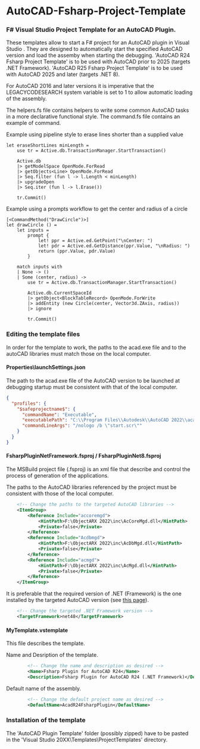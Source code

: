 # AutoCAD-Fsharp-Project-Template
### F# Visual Studio Project Template for an AutoCAD Plugin.
These templates allow to start a F# project for an AutoCAD plugin in Visual Studio . They are designed to automatically start the specified AutoCAD version and load the assemby when starting the debugging.
'AutoCAD R24 Fsharp Project Template' is to be used with AutoCAD prior to 2025 (targets .NET Framework).
'AutoCAD R25 Fsharp Project Template' is to be used with AutoCAD 2025 and later (targets .NET 8).

For AutoCAD 2016 and later versions it is imperative that the LEGACYCODESEARCH system variable is set to 1 to allow automatic loading of the assembly. 

The helpers.fs file contains helpers to write some common AutoCAD tasks in a more declarative functional style.
The command.fs file contains an example of command.

Example using pipeline style to erase lines shorter than a supplied value
```F#
let eraseShortLines minLength =
    use tr = Active.db.TransactionManager.StartTransaction()

    Active.db
    |> getModelSpace OpenMode.ForRead
    |> getObjects<Line> OpenMode.ForRead
    |> Seq.filter (fun l -> l.Length < minLength)
    |> upgradeOpen
    |> Seq.iter (fun l -> l.Erase())

    tr.Commit()
```

Example using a prompts workflow to get the center and radius of a circle
```F#
[<CommandMethod("DrawCircle")>]
let drawCircle () =
    let inputs =
        prompt {
            let! ppr = Active.ed.GetPoint("\nCenter: ")
            let! pdr = Active.ed.GetDistance(ppr.Value, "\nRadius: ")
            return (ppr.Value, pdr.Value)
        }

    match inputs with
    | None -> ()
    | Some (center, radius) ->
        use tr = Active.db.TransactionManager.StartTransaction()

        Active.db.CurrentSpaceId
        |> getObject<BlockTableRecord> OpenMode.ForWrite
        |> addEntity (new Circle(center, Vector3d.ZAxis, radius))
        |> ignore

        tr.Commit()
```

### Editing the template files
In order for the template to work, the paths to the acad.exe file and to the autoCAD libraries must match those on the local computer.

#### Properties\launchSettings.json
The path to the acad.exe file of the AutoCAD version to be launched at debugging startup must be consistent with that of the local computer.
```	json
{
  "profiles": {
    "$safeprojectname$": {
      "commandName": "Executable",
      "executablePath": "C:\\Program Files\\Autodesk\\AutoCAD 2022\\acad.exe",
      "commandLineArgs": "/nologo /b \"start.scr\""
    }
  }
}
```

#### FsharpPluginNetFramework.fsproj / FsharpPluginNet8.fsproj
The MSBuild project file (.fsproj) is an xml file that describe and control the process of generation of the applications.

The paths to the AutoCAD libraries referenced by the project must be consistent with those of the local computer.
```xml
	<!-- Change the paths to the targeted AutoCAD libraries -->
	<ItemGroup>
		<Reference Include="accoremgd">
			<HintPath>F:\ObjectARX 2022\inc\AcCoreMgd.dll</HintPath>
			<Private>false</Private>
		</Reference>
		<Reference Include="Acdbmgd">
			<HintPath>F:\ObjectARX 2022\inc\AcDbMgd.dll</HintPath>
			<Private>false</Private>
		</Reference>
		<Reference Include="acmgd">
			<HintPath>F:\ObjectARX 2022\inc\AcMgd.dll</HintPath>
			<Private>false</Private>
		</Reference>
	</ItemGroup>
```
It is preferable that the required version of .NET (Framework) is the one installed by the targeted AutoCAD version (see [this page](https://help.autodesk.com/view/OARX/2024/ENU/?guid=GUID-450FD531-B6F6-4BAE-9A8C-8230AAC48CB4)).
```xml
    <!-- Change the targeted .NET Framework version -->
    <TargetFramework>net48</TargetFramework> 
```
#### MyTemplate.vstemplate
This file describes the template.

Name and Desription of the template.
```xml
		<!-- Change the name and description as desired -->
		<Name>Fsharp Plugin for AutoCAD R24</Name>
		<Description>Fsharp Plugin for AutoCAD R24 (.NET Framework)</Description>
```
Default name of the assembly.
```xml
		<!-- Change the default project name as desired -->
		<DefaultName>AcadR24FsharpPlugin</DefaultName>
```
### Installation of the template
The 'AutoCAD Plugin Template' folder (possibly zipped) have to be pasted in the 'Visual Studio 20XX\Templates\ProjectTemplates' directory.
